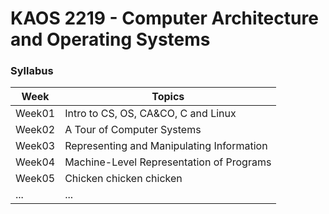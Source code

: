 # KAOS 2219 - Computer Architecture and Operating Systems

### Syllabus

| Week   | Topics                                           |
|--------|--------------------------------------------------|
| Week01 | Intro to CS, OS, CA&CO, C and Linux              |
| Week02 | A Tour of Computer Systems                       |
| Week03 | Representing and Manipulating Information        |
| Week04 | Machine-Level Representation of Programs         |
| Week05 | Chicken chicken chicken                          |
| ...    | ... |
